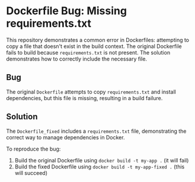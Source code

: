 # Dockerfile Bug: Missing requirements.txt

This repository demonstrates a common error in Dockerfiles: attempting to copy a file that doesn't exist in the build context.  The original Dockerfile fails to build because `requirements.txt` is not present. The solution demonstrates how to correctly include the necessary file.

## Bug
The original `Dockerfile` attempts to copy `requirements.txt` and install dependencies, but this file is missing, resulting in a build failure.

## Solution
The `Dockerfile_fixed` includes a `requirements.txt` file, demonstrating the correct way to manage dependencies in Docker.

To reproduce the bug:
1. Build the original Dockerfile using `docker build -t my-app .` (it will fail)
2. Build the fixed Dockerfile using `docker build -t my-app-fixed .` (this will succeed)